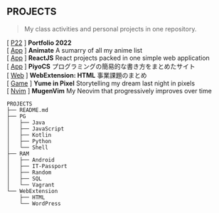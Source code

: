 ## PROJECTS
> My class activities and personal projects in one repository.


[ [P22](https://s20016.github.io/Portfolio/) ] **Portfolio 2022**  
[ [App](https://s20016.github.io/Animate/) ] **Animate** A sumarry of all my anime list  
[ [App](https://s20016.github.io/ReactJS/) ] **ReactJS** React projects packed in one simple web application  
[ [App](https://s20016.github.io/PiyoCS/) ] **PiyoCS** プログラミングの簡易的な書き方をまとめたサイト  
[ [Web](https://s20016.github.io/PROJECTS/WebExtension/HTML/) ] **WebExtension: HTML** 事業課題のまとめ  
[ [Game](https://s20016.github.io/Yume-in-pixel/) ] **Yume in Pixel** Storytelling my dream last night in pixels  
[ [Nvim](https://github.com/s20016/MugenVim) ] **MugenVim** My Neovim that progressively improves over time  

```
PROJECTS
├── README.md
├── PG
│   ├── Java
│   ├── JavaScript
│   ├── Kotlin
│   ├── Python
│   └── Shell
├── RAM
│   ├── Android
│   ├── IT-Passport
│   ├── Random
│   ├── SQL
│   └── Vagrant
└── WebExtension
    ├── HTML
    └── WordPress
```
